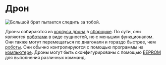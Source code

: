 # Дрон

![Большой брат пытается следить за тобой.](item:OpenComputers:item@84)

Дроны собираются из [корпуса дрона](droneCase1.md) в [сборщике](../block/assembler.md). По сути, они являются [роботами](../block/robot.md) в виде сущностей, но с меньшим функционалом. Они также могут перемещаться по диагонали и гораздо быстрее, чем [роботы](../block/robot.md). Они обычно контролируются с помощью программы на [компьютере](../general/computer.md). Дроны могут быть сконфигурированы с помощью [EEPROM](eeprom.md) для выполнения различных комманд.
